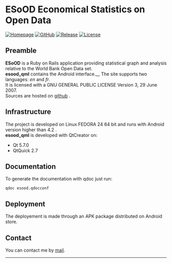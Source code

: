 # ESoOD  Economical Statistics on Open Data  

[![Homepage](http://img.shields.io/badge/home-ESoOD-blue.svg)](https://bege.hd.free.fr)
[![GitHub](http://img.shields.io/badge/github-ESoOD-yellow.svg)](https://github.com/BeGe78/esood_qml)
[![Release](http://img.shields.io/badge/releases-ESoOD-orange.svg)](http://github.com/BeGe78/esood_qml/releases)
[![License](http://img.shields.io/badge/license-GNU-red.svg)](https://bege.hd.free.fr/docs/file/LICENSE)

## Preamble
**ESoOD** is a Ruby on Rails application providing statistical graph and analysis relative to the World Bank Open Data set.  
**esood_qml** contains the Android interface.__
The site supports two languages: *en* and *fr*.  
It is licensed with a GNU GENERAL PUBLIC LICENSE Version 3, 29 June 2007.  
Sources are hosted on [github](https://github.com/BeGe78/esood_qml) .  
## Infrastructure
The project is developed on Linux FEDORA 24 64 bit and runs with Android version higher than 4.2 .  
**esood_qml** is developed with QtCreator on:  
- Qt  5.7.0  
- QtQuick 2.7  

## Documentation
To generate the documentation with qdoc just run:  

    qdoc esood.qdocconf  

## Deployment
The deployement is made through an APK package distributed on Android store.  
## Contact
You can contact me by [mail](mailto:bgardin@gmail.com).  

-----------------

